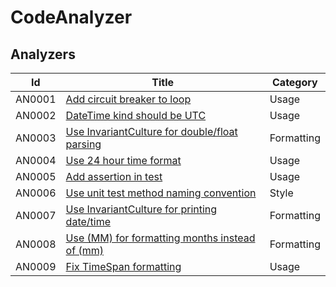 # CodeAnalyzer

## Analyzers

| Id  | Title | Category |
| --- | ----- | -------- |
| AN0001 | [Add circuit breaker to loop](/docs/AN0001.md) | Usage |
| AN0002 | [DateTime kind should be UTC](/docs/AN0002.md) | Usage |
| AN0003 | [Use InvariantCulture for double/float parsing](/docs/AN0003.md) | Formatting |
| AN0004 | [Use 24 hour time format](/docs/AN0004.md) | Usage |
| AN0005 | [Add assertion in test](/docs/AN0000.md) | Usage |
| AN0006 | [Use unit test method naming convention](/docs/AN0000.md) | Style |
| AN0007 | [Use InvariantCulture for printing date/time](/docs/AN0000.md) | Formatting |
| AN0008 | [Use (MM) for formatting months instead of (mm)](/docs/AN0000.md) | Formatting |
| AN0009 | [Fix TimeSpan formatting](/docs/AN0009.md) | Usage |
